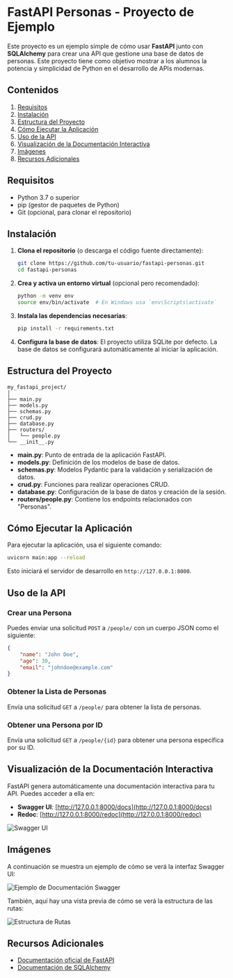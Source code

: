 # FastAPI Personas - Proyecto de Ejemplo

Este proyecto es un ejemplo simple de cómo usar **FastAPI** junto con **SQLAlchemy** para crear una API que gestione una base de datos de personas. Este proyecto tiene como objetivo mostrar a los alumnos la potencia y simplicidad de Python en el desarrollo de APIs modernas.

## Contenidos

1. [Requisitos](#requisitos)
2. [Instalación](#instalación)
3. [Estructura del Proyecto](#estructura-del-proyecto)
4. [Cómo Ejecutar la Aplicación](#cómo-ejecutar-la-aplicación)
5. [Uso de la API](#uso-de-la-api)
6. [Visualización de la Documentación Interactiva](#visualización-de-la-documentación-interactiva)
7. [Imágenes](#imágenes)
8. [Recursos Adicionales](#recursos-adicionales)

## Requisitos

- Python 3.7 o superior
- pip (gestor de paquetes de Python)
- Git (opcional, para clonar el repositorio)

## Instalación

1. **Clona el repositorio** (o descarga el código fuente directamente):

    ```bash
    git clone https://github.com/tu-usuario/fastapi-personas.git
    cd fastapi-personas
    ```

2. **Crea y activa un entorno virtual** (opcional pero recomendado):

    ```bash
    python -m venv env
    source env/bin/activate  # En Windows usa `env\Scripts\activate`
    ```

3. **Instala las dependencias necesarias**:

    ```bash
    pip install -r requirements.txt
    ```

4. **Configura la base de datos**: El proyecto utiliza SQLite por defecto. La base de datos se configurará automáticamente al iniciar la aplicación.

## Estructura del Proyecto

```plaintext
my_fastapi_project/
│
├── main.py
├── models.py
├── schemas.py
├── crud.py
├── database.py
├── routers/
│   └── people.py
└── __init__.py
```

- **main.py**: Punto de entrada de la aplicación FastAPI.
- **models.py**: Definición de los modelos de base de datos.
- **schemas.py**: Modelos Pydantic para la validación y serialización de datos.
- **crud.py**: Funciones para realizar operaciones CRUD.
- **database.py**: Configuración de la base de datos y creación de la sesión.
- **routers/people.py**: Contiene los endpoints relacionados con "Personas".

## Cómo Ejecutar la Aplicación

Para ejecutar la aplicación, usa el siguiente comando:

```bash
uvicorn main:app --reload
```

Esto iniciará el servidor de desarrollo en `http://127.0.0.1:8000`.

## Uso de la API

### Crear una Persona

Puedes enviar una solicitud `POST` a `/people/` con un cuerpo JSON como el siguiente:

```json
{
    "name": "John Doe",
    "age": 30,
    "email": "johndoe@example.com"
}
```

### Obtener la Lista de Personas

Envía una solicitud `GET` a `/people/` para obtener la lista de personas.

### Obtener una Persona por ID

Envía una solicitud `GET` a `/people/{id}` para obtener una persona específica por su ID.

## Visualización de la Documentación Interactiva

FastAPI genera automáticamente una documentación interactiva para tu API. Puedes acceder a ella en:

- **Swagger UI**: [http://127.0.0.1:8000/docs](http://127.0.0.1:8000/docs)
- **Redoc**: [http://127.0.0.1:8000/redoc](http://127.0.0.1:8000/redoc)

![Swagger UI](https://raw.githubusercontent.com/tu-usuario/fastapi-personas/main/images/swagger_ui.png)

## Imágenes

A continuación se muestra un ejemplo de cómo se verá la interfaz Swagger UI:

![Ejemplo de Documentación Swagger](https://raw.githubusercontent.com/tu-usuario/fastapi-personas/main/images/swagger_ui_example.png)

También, aquí hay una vista previa de cómo se verá la estructura de las rutas:

![Estructura de Rutas](https://raw.githubusercontent.com/tu-usuario/fastapi-personas/main/images/routes_structure.png)

## Recursos Adicionales

- [Documentación oficial de FastAPI](https://fastapi.tiangolo.com/)
- [Documentación de SQLAlchemy](https://docs.sqlalchemy.org/)

